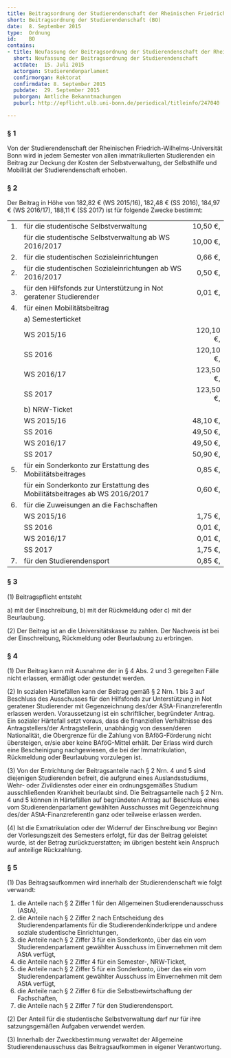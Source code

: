 ```yaml
---
title: Beitragsordnung der Studierendenschaft der Rheinischen Friedrich-Wilhelms-Universität Bonn
short: Beitragsordnung der Studierendenschaft (BO)
date:  8. September 2015
type:  Ordnung
id:    BO
contains:
- title: Neufassung der Beitragsordnung der Studierendenschaft der Rheinischen Friedrich-Wilhelms-Universität Bonn
  short: Neufassung der Beitragsordnung der Studierendenschaft
  actdate:  15. Juli 2015
  actorgan: Studierendenparlament
  confirmorgan: Rektorat
  confirmdate: 8. September 2015
  pubdate:  29. September 2015
  puborgan: Amtliche Bekanntmachungen
  puburl: http://epflicht.ulb.uni-bonn.de/periodical/titleinfo/247040

---
```


### § 1
Von der Studierendenschaft der Rheinischen Friedrich-Wilhelms-Universität Bonn wird in
jedem Semester von allen immatrikulierten Studierenden ein Beitrag zur Deckung der
Kosten der Selbstverwaltung, der Selbsthilfe und Mobilität der Studierendenschaft erhoben.

### § 2
Der Beitrag in Höhe von 182,82 € (WS 2015/16), 182,48 € (SS 2016), 184,97 €
(WS 2016/17), 188,11 € (SS 2017) ist für folgende Zwecke bestimmt:

|   |                                                                           |         |
|:--|:--------------------------------------------------------------------------|--------:|
|1. |für die studentische Selbstverwaltung					| 10,50 €,|
|   |für die studentische Selbstverwaltung ab WS 2016/2017			| 10,00 €,|
|2. |für die studentischen Sozialeinrichtungen					|  0,66 €,|
|2. |für die studentischen Sozialeinrichtungen ab WS 2016/2017			|  0,50 €,|
|3. |für den Hilfsfonds zur Unterstützung in Not geratener Studierender		|  0,01 €,|
|4. |für einen Mobilitätsbeitrag						|         |
|   |a) Semesterticket								|         |
|   |WS 2015/16									|120,10 €,|
|   |SS 2016									|120,10 €,|
|   |WS 2016/17									|123,50 €,|
|   |SS 2017									|123,50 €,|
|   |b) NRW-Ticket								|         |
|   |WS 2015/16									| 48,10 €,|
|   |SS 2016									| 49,50 €,|
|   |WS 2016/17									| 49,50 €,|
|   |SS 2017									| 50,90 €,|
|5. |für ein Sonderkonto zur Erstattung des Mobilitätsbeitrages			|  0,85 €,|
|   |für ein Sonderkonto zur Erstattung des Mobilitätsbeitrages ab WS 2016/2017	|  0,60 €,|
|6. |für die Zuweisungen an die Fachschaften					|         |
|   |WS 2015/16									|  1,75 €,|
|   |SS 2016									|  0,01 €,|
|   |WS 2016/17									|  0,01 €,|
|   |SS 2017									|  1,75 €,|
|7. |für den Studierendensport							|  0,85 €,|

### § 3
(1) Beitragspflicht entsteht

a) mit der Einschreibung,
b) mit der Rückmeldung oder
c) mit der Beurlaubung.

(2) Der Beitrag ist an die Universitätskasse zu zahlen. Der Nachweis ist bei der
Einschreibung, Rückmeldung oder Beurlaubung zu erbringen.

### § 4
(1) Der Beitrag kann mit Ausnahme der in § 4 Abs. 2 und 3 geregelten Fälle nicht
erlassen, ermäßigt oder gestundet werden.

(2) In sozialen Härtefällen kann der Beitrag gemäß § 2 Nrn. 1 bis 3 auf Beschluss des
Ausschusses für den Hilfsfonds zur Unterstützung in Not geratener Studierender mit
Gegenzeichnung des/der AStA-FinanzreferentIn erlassen werden. Voraussetzung ist ein
schriftlicher, begründeter Antrag. Ein sozialer Härtefall setzt voraus, dass die finanziellen
Verhältnisse des Antragstellers/der Antragstellerin, unabhängig von dessen/deren
Nationalität, die Obergrenze für die Zahlung von BAföG-Förderung nicht übersteigen, er/sie
aber keine BAföG-Mittel erhält. Der Erlass wird durch eine Bescheinigung nachgewiesen, die
bei der Immatrikulation, Rückmeldung oder Beurlaubung vorzulegen ist.

(3) Von der Entrichtung der Beitragsanteile nach § 2 Nrn. 4 und 5 sind diejenigen
Studierenden befreit, die aufgrund eines Auslandsstudiums, Wehr- oder Zivildienstes oder
einer ein ordnungsgemäßes Studium ausschließenden Krankheit beurlaubt sind. Die
Beitragsanteile nach § 2 Nrn. 4 und 5 können in Härtefällen auf begründeten Antrag auf
Beschluss eines vom Studierendenparlament gewählten Ausschusses mit Gegenzeichnung
des/der AStA-FinanzreferentIn ganz oder teilweise erlassen werden.

(4) Ist die Exmatrikulation oder der Widerruf der Einschreibung vor Beginn der
Vorlesungszeit des Semesters erfolgt, für das der Beitrag geleistet wurde, ist der Betrag
zurückzuerstatten; im übrigen besteht kein Anspruch auf anteilige Rückzahlung.

### § 5
(1) Das Beitragsaufkommen wird innerhalb der Studierendenschaft wie folgt verwandt:

1. die Anteile nach § 2 Ziffer 1 für den Allgemeinen Studierendenausschuss (AStA),
2. die Anteile nach § 2 Ziffer 2 nach Entscheidung des Studierendenparlaments für
    die Studierendenkinderkrippe und andere soziale studentische Einrichtungen,
3. die Anteile nach § 2 Ziffer 3 für ein Sonderkonto, über das ein vom
    Studierendenparlament gewählter Ausschuss im Einvernehmen mit dem AStA
    verfügt,
4. die Anteile nach § 2 Ziffer 4 für ein Semester-, NRW-Ticket,
5. die Anteile nach § 2 Ziffer 5 für ein Sonderkonto, über das ein vom
    Studierendenparlament gewählter Ausschuss im Einvernehmen mit dem AStA
    verfügt,
6. die Anteile nach § 2 Ziffer 6 für die Selbstbewirtschaftung der Fachschaften,
7. die Anteile nach § 2 Ziffer 7 für den Studierendensport.

(2) Der Anteil für die studentische Selbstverwaltung darf nur für ihre satzungsgemäßen
Aufgaben verwendet werden.

(3) Innerhalb der Zweckbestimmung verwaltet der Allgemeine Studierendenausschuss das
Beitragsaufkommen in eigener Verantwortung.
